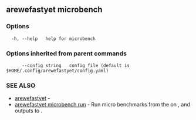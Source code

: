 ## arewefastyet microbench



### Options

```
  -h, --help   help for microbench
```

### Options inherited from parent commands

```
      --config string   config file (default is $HOME/.config/arewefastyet/config.yaml)
```

### SEE ALSO

* [arewefastyet](arewefastyet.md)	 - 
* [arewefastyet microbench run](arewefastyet_microbench_run.md)	 - Run micro benchmarks from the <root dir> on <pkg>, and outputs to <output path>.


